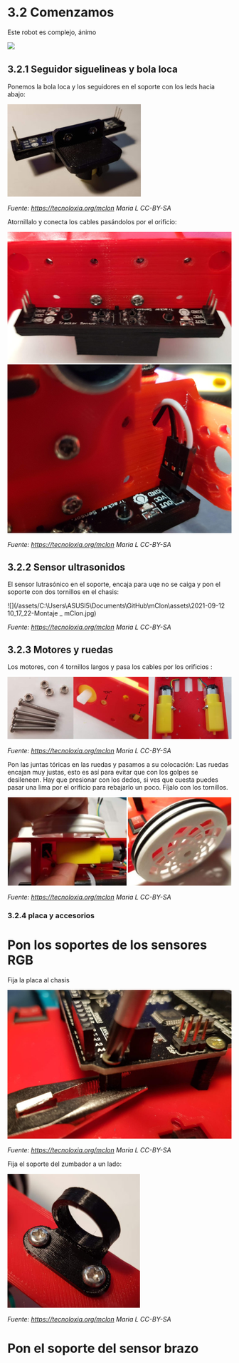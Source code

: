 
# 3.2 Comenzamos

Este robot es complejo, ánimo

![](https://catedu.github.io/rover-marciano-alphabot/assets/gallina.gif)

## 3.2.1 Seguidor siguelineas y bola loca

Ponemos la bola loca y los seguidores en el soporte con los leds hacia abajo:

![](/assets/sensores_bola1-300x207.jpg)

_Fuente: https://tecnoloxia.org/mclon Maria L      CC-BY-SA_

Atornillalo y conecta los cables pasándolos por el orificio:

![](/assets/sensores_bola2-768x449.jpg)![](/assets/Sensor_cables.jpg)

_Fuente: https://tecnoloxia.org/mclon Maria L      CC-BY-SA_

## 3.2.2 Sensor ultrasonidos

El sensor lutrasónico en el soporte, encaja para uqe no se caiga y pon el soporte con dos tornillos en el chasis:

![](/assets/C:\Users\ASUSI5\Documents\GitHub\mClon\assets\2021-09-12 10_17_22-Montaje _ mClon.jpg)

_Fuente: https://tecnoloxia.org/mclon Maria L      CC-BY-SA_

## 3.2.3 Motores y ruedas

Los motores, con 4 tornillos largos y pasa los cables por los orificios :

![](/assets/motores.jpg)

_Fuente: https://tecnoloxia.org/mclon Maria L      CC-BY-SA_

Pon las juntas tóricas en las ruedas y pasamos a su colocación: Las ruedas encajan muy justas, esto es así para evitar que con los golpes se desileneen. Hay que presionar con los dedos, si ves que cuesta puedes pasar una lima por el orificio para rebajarlo un poco. Fíjalo con los tornillos.

![](/assets/montarruedas.jpg)

_Fuente: https://tecnoloxia.org/mclon Maria L      CC-BY-SA_

### 3.2.4 placa y accesorios

# Pon los soportes de los sensores RGB

Fija la placa al chasis

![](/assets/placa-768x508.jpg)

_Fuente: https://tecnoloxia.org/mclon Maria L      CC-BY-SA_

Fija el soporte del zumbador a un lado:

![](/assets/zumbador-298x300.jpg)

_Fuente: https://tecnoloxia.org/mclon Maria L      CC-BY-SA_

# Pon el soporte del sensor brazo
